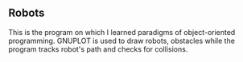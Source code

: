 ## Robots

This is the program on which I learned paradigms of object-oriented programming. GNUPLOT is used to draw robots, obstacles while the program tracks robot's path and checks for collisions. 
